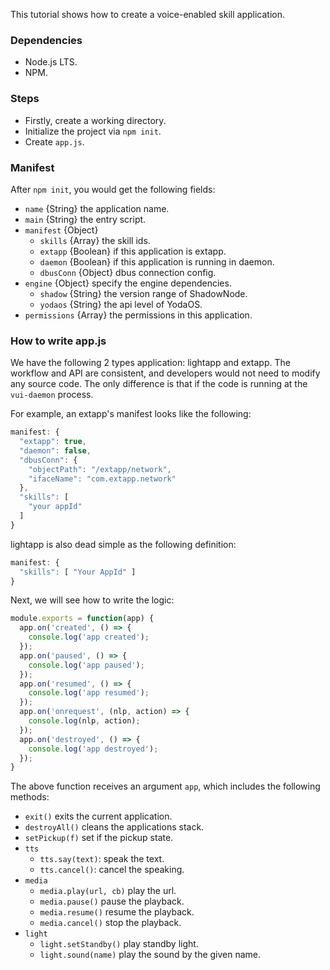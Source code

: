 This tutorial shows how to create a voice-enabled skill application.

### Dependencies

- Node.js LTS.
- NPM.

### Steps

- Firstly, create a working directory.
- Initialize the project via `npm init`.
- Create `app.js`.

### Manifest

After `npm init`, you would get the following fields:

- `name` {String} the application name.
- `main` {String} the entry script.
- `manifest` {Object}
  - `skills` {Array} the skill ids.
  - `extapp` {Boolean} if this application is extapp.
  - `daemon` {Boolean} if this application is running in daemon.
  - `dbusConn` {Object} dbus connection config.
- `engine` {Object} specify the engine dependencies.
  - `shadow` {String} the version range of ShadowNode.
  - `yodaos` {String} the api level of YodaOS.
- `permissions` {Array} the permissions in this application.

### How to write app.js

We have the following 2 types application: lightapp and extapp. The workflow and API are consistent, and developers would
not need to modify any source code. The only difference is that if the code is running at the `vui-daemon` process.

For example, an extapp's manifest looks like the following:

```js
manifest: {
  "extapp": true,
  "daemon": false,
  "dbusConn": {
    "objectPath": "/extapp/network",
    "ifaceName": "com.extapp.network"
  },
  "skills": [
    "your appId"
  ]
}
```

lightapp is also dead simple as the following definition:

```js
manifest: {
  "skills": [ "Your AppId" ]
}
```

Next, we will see how to write the logic:

```js
module.exports = function(app) {
  app.on('created', () => {
    console.log('app created');
  });
  app.on('paused', () => {
    console.log('app paused');
  });
  app.on('resumed', () => {
    console.log('app resumed');
  });
  app.on('onrequest', (nlp, action) => {
    console.log(nlp, action);
  });
  app.on('destroyed', () => {
    console.log('app destroyed');
  });
}
```

The above function receives an argument `app`, which includes the following methods:

- `exit()` exits the current application.
- `destroyAll()` cleans the applications stack.
- `setPickup(f)` set if the pickup state.
- `tts`
  - `tts.say(text)`: speak the text.
  - `tts.cancel()`: cancel the speaking.
- `media`
  - `media.play(url, cb)` play the url.
  - `media.pause()` pause the playback.
  - `media.resume()` resume the playback.
  - `media.cancel()` stop the playback.
- `light`
  - `light.setStandby()` play standby light.
  - `light.sound(name)` play the sound by the given name.

